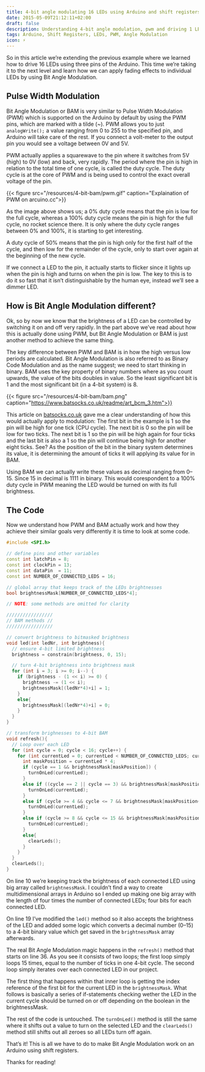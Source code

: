 ```yaml
---
title: 4-bit angle modulating 16 LEDs using Arduino and shift registers
date: 2015-05-09T21:12:11+02:00
draft: false
description: Understanding 4-bit angle modulation, pwm and driving 1 LEDs using an Arduino
tags: Arduino, Shift Registers, LEDs, PWM, Angle Modulation
icon: ⚡
---
```


So in this article we’re extending the previous example where we learned how to drive 16 LEDs using three pins of the Arduino. This time we’re taking it to the next level and learn how we can apply fading effects to individual LEDs by using Bit Angle Modulation.

## Pulse Width Modulation

Bit Angle Modulation or BAM is very similar to Pulse Width Modulation (PWM) which is supported on the Arduino by default by using the PWM pins, which are marked with a tilde (~). PWM allows you to just `analogWrite();` a value ranging from 0 to 255 to the specified pin, and Arduino will take care of the rest. If you connect a volt-meter to the output pin you would see a voltage between 0V and 5V.

PWM actually applies a squarewave to the pin where it switches from 5V (high) to 0V (low) and back, very rapidly. The period where the pin is high in relation to the total time of one cycle, is called the duty cycle. The duty cycle is at the core of PWM and is being used to control the exact overall voltage of the pin.

{{< figure src="/resources/4-bit-bam/pwm.gif" caption="Explaination of PWM on arcuino.cc">}}

As the image above shows us; a 0% duty cycle means that the pin is low for the full cycle, whereas a 100% duty cycle means the pin is high for the full cycle, no rocket science there. It is only where the duty cycle ranges between 0% and 100%, it is starting to get interesting.

A duty cycle of 50% means that the pin is high only for the first half of the cycle, and then low for the remainder of the cycle, only to start over again at the beginning of the new cycle.

If we connect a LED to the pin, it actually starts to flicker since it lights up when the pin is high and turns on when the pin is low. The key to this is to do it so fast that it isn’t distinguishable by the human eye, instead we’ll see a dimmer LED.

## How is Bit Angle Modulation different?

Ok, so by now we know that the brightness of a LED can be controlled by switching it on and off very rapidly. In the part above we’ve read about how this is actually done using PWM, but Bit Angle Modulation or BAM is just another method to achieve the same thing.

The key difference between PWM and BAM is in how the high versus low periods are calculated. Bit Angle Modulation is also referred to as Binary Code Modulation and as the name suggest; we need to start thinking in binary. BAM uses the key property of binary numbers where as you count upwards, the value of the bits doubles in value. So the least significant bit is 1 and the most significant bit (in a 4-bit system) is 8.

{{< figure src="/resources/4-bit-bam/bam.png" caption="https://www.batsocks.co.uk/readme/art_bcm_3.htm">}}

This article on [batsocks.co.uk](https://www.batsocks.co.uk/readme/art_bcm_3.htm) gave me a clear understanding of how this would actually apply to modulation: The first bit in the example is 1 so the pin will be high for one tick (CPU cycle). The next bit is 0 so the pin will be low for two ticks. The next bit is 1 so the pin will be high again for four ticks and the last bit is also a 1 so the pin will continue being high for another eight ticks. See? As the position of the bit in the binary system determines its value, it is determining the amount of ticks it will applying its value for in BAM.

Using BAM we can actually write these values as decimal ranging from 0–15. Since 15 in decimal is 1111 in binary. This would corespondent to a 100% duty cycle in PWM meaning the LED would be turned on with its full brightness.

## The Code

Now we understand how PWM and BAM actually work and how they achieve their similar goals very differently it is time to look at some code.

```ino
#include <SPI.h>

// define pins and other variables
const int latchPin = 8;
const int clockPin = 13;
const int dataPin  = 11;
const int NUMBER_OF_CONNECTED_LEDS = 16;

// global array that keeps track of the LEDs brightnesses
bool brightnessMask[NUMBER_OF_CONNECTED_LEDS*4];

// NOTE: some methods are omitted for clarity

/////////////////
// BAM methods //
/////////////////

// convert brightness to bitmasked brightness
void led(int ledNr, int brightness){
  // ensure 4-bit limited brightness
  brightness = constrain(brightness, 0, 15);

  // turn 4-bit brightness into brightness mask
  for (int i = 3; i >= 0; i--) {
    if (brightness - (1 << i) >= 0) {
      brightness -= (1 << i);
      brightnessMask[(ledNr*4)+i] = 1;
    }
    else{
      brightnessMask[(ledNr*4)+i] = 0;
    }
  }
}

// transform brighnesses to 4-bit BAM
void refresh(){
  // Loop over each LED
  for (int cycle = 0; cycle < 16; cycle++) {
    for (int currentLed = 0; currentLed < NUMBER_OF_CONNECTED_LEDS; currentLed++) {
      int maskPosition = currentLed * 4;
      if (cycle == 1 && brightnessMask[maskPosition]) {
        turnOnLed(currentLed);
      }
      else if ((cycle == 2 || cycle == 3) && brightnessMask[maskPosition+1]) {
        turnOnLed(currentLed);
      }
      else if (cycle >= 4 && cycle <= 7 && brightnessMask[maskPosition+2]) {
        turnOnLed(currentLed);
      }
      else if (cycle >= 8 && cycle <= 15 && brightnessMask[maskPosition+3]) {
        turnOnLed(currentLed);
      }
      else{
        clearLeds();
      }
    }
  }
  clearLeds();
}
```

On line 10 we’re keeping track the brightness of each connected LED using big array called `brightnessMask`. I couldn’t find a way to create multidimensional arrays in Arduino so I ended up making one big array with the length of four times the number of connected LEDs; four bits for each connected LED.

On line 19 I’ve modified the `led()` method so it also accepts the brightness of the LED and added some logic which converts a decimal number (0–15) to a 4-bit binary value which get saved in the `brightnessMask` array afterwards.

The real Bit Angle Modulation magic happens in the `refresh()` method that starts on line 36. As you see it consists of two loops; the first loop simply loops 15 times, equal to the number of ticks in one 4-bit cycle. The second loop simply iterates over each connected LED in our project.

The first thing that happens within that inner loop is getting the index reference of the first bit for the current LED in the `brightnessMask`. What follows is basically a series of if-statements checking wether the LED in the current cycle should be turned on or off depending on the boolean in the brightnessMask.

The rest of the code is untouched. The `turnOnLed()` method is still the same where it shifts out a value to turn on the selected LED and the `clearLeds()` method still shifts out all zeroes so all LEDs turn off again.

That’s it! This is all we have to do to make Bit Angle Modulation work on an Arduino using shift registers.

Thanks for reading!
